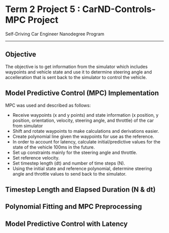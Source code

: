 # Term 2 Project 5 : CarND-Controls-MPC Project
Self-Driving Car Engineer Nanodegree Program

---
## Objective
The objective is to get information from the simulator which includes waypoints and vehicle state and use it to determine steering angle and accelleration that is sent back to the simulator to control the vehicle.

## Model Predictive Control (MPC) Implementation
MPC was used and described as follows:
* Receive waypoints (x and y points) and state information (x position, y position, orientation, velocity, steering angle, and throttle) of the car from simulator
* Shift and rotate waypoints to make calculations and derivations easier.
* Create polynomial line given the waypoints for use as the reference.
* In order to account for latency, calculate initial/predictive values for the state of the vehicle 100ms in the future.
* Set up constraints mainly for the steering angle and throttle.
* Set reference velocity.
* Set timestep length (dt) and number of time steps (N).
* Using the initial state and reference polynomial, determine steering angle and throttle values to send back to the simulator.


## Timestep Length and Elapsed Duration (N & dt)
## Polynomial Fitting and MPC Preprocessing
## Model Predictive Control with Latency
